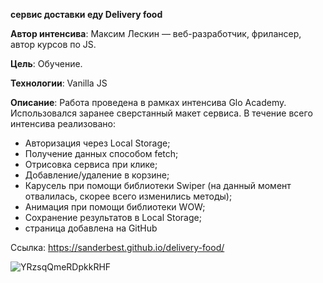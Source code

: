 **сервис доставки еду Delivery food**
  
  
  **Автор интенсива**: Максим Лескин — веб-разработчик, фрилансер, автор курсов по JS.
  
  **Цель**: Обучение. 
  
  **Технологии**: Vanilla JS 
  
  
  **Описание**: Работа проведена в рамках интенсива Glo Academy. Использовался заранее сверстанный макет сервиса. В течение всего интенсива реализовано:
  
  - Авторизация через Local Storage;
  - Получение данных способом fetch;
  - Отрисовка сервиса при клике;
  - Добавление/удаление в корзине;
  - Карусель при помощи библиотеки Swiper (на данный момент отвалилась, скорее всего изменились методы);
  - Анимация при помощи библиотеки WOW;
  - Сохранение результатов в Local Storage;
  - страница добавлена на GitHub

Ссылка: https://sanderbest.github.io/delivery-food/

![YRzsqQmeRDpkkRHF](https://user-images.githubusercontent.com/61217980/129889336-7dd460ea-c6f1-4a93-9807-ec7d95d865f1.png)


